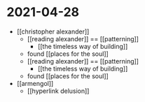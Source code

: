 # 2021-04-28

- [[christopher alexander]]
  - [[reading alexander]] == [[patterning]]
    - [[the timeless way of building]]
  - found [[places for the soul]]
  - [[reading alexander]] == [[patterning]]
    - [[the timeless way of building]]
  - found [[places for the soul]]
- [[armengol]]
  - [[hyperlink delusion]]
